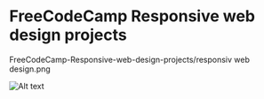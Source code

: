 # FreeCodeCamp Responsive web design projects
 
FreeCodeCamp-Responsive-web-design-projects/responsiv web design.png

![Alt text](https://www.freecodecamp.org/certification/fccb2020850-0c56-4db8-8268-9e6edb27f228/responsive-web-design)

